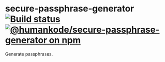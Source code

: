 # secure-passphrase-generator [![Build status](https://github.com/thecarlo/secure-passphrase-generator/actions/workflows/build.yml/badge.svg)](https://github.com/thecarlo/secure-passphrase-generator/actions/workflows/build.yml) [![@humankode/secure-passphrase-generator on npm](https://img.shields.io/npm/v/@humankode/secure-passphrase-generator)](https://www.npmjs.com/package/@humankode/secure-passphrase-generator)

Generate passphrases.
